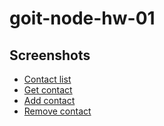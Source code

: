 # goit-node-hw-01

## Screenshots
- [Contact list](https://ibb.co/2q32tHC)
- [Get contact](https://ibb.co/ggG3VZk)
- [Add contact](https://ibb.co/p0DkNgY)
- [Remove contact](https://ibb.co/L1wXHgW)